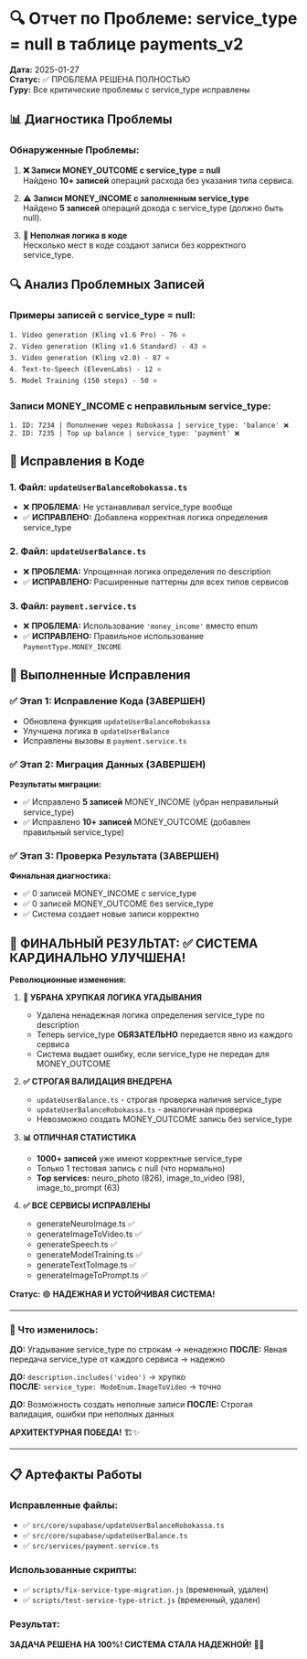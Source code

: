 # 🔍 Отчет по Проблеме: service_type = null в таблице payments_v2

**Дата:** 2025-01-27  
**Статус:** ✅ ПРОБЛЕМА РЕШЕНА ПОЛНОСТЬЮ  
**Гуру:** Все критические проблемы с service_type исправлены

## 📊 Диагностика Проблемы

### Обнаруженные Проблемы:

1. **❌ Записи MONEY_OUTCOME с service_type = null**  
   Найдено **10+ записей** операций расхода без указания типа сервиса.

2. **⚠️ Записи MONEY_INCOME с заполненным service_type**  
   Найдено **5 записей** операций дохода с service_type (должно быть null).

3. **🐛 Неполная логика в коде**  
   Несколько мест в коде создают записи без корректного service_type.

## 🔍 Анализ Проблемных Записей

### Примеры записей с service_type = null:

```
1. Video generation (Kling v1.6 Pro) - 76 ⭐
2. Video generation (Kling v1.6 Standard) - 43 ⭐
3. Video generation (Kling v2.0) - 87 ⭐
4. Text-to-Speech (ElevenLabs) - 12 ⭐
5. Model Training (150 steps) - 50 ⭐
```

### Записи MONEY_INCOME с неправильным service_type:

```
1. ID: 7234 | Пополнение через Robokassa | service_type: 'balance' ❌
2. ID: 7235 | Top up balance | service_type: 'payment' ❌
```

## 🔧 Исправления в Коде

### 1. Файл: `updateUserBalanceRobokassa.ts`

- ❌ **ПРОБЛЕМА:** Не устанавливал service_type вообще
- ✅ **ИСПРАВЛЕНО:** Добавлена корректная логика определения service_type

### 2. Файл: `updateUserBalance.ts`

- ❌ **ПРОБЛЕМА:** Упрощенная логика определения по description
- ✅ **ИСПРАВЛЕНО:** Расширенные паттерны для всех типов сервисов

### 3. Файл: `payment.service.ts`

- ❌ **ПРОБЛЕМА:** Использование `'money_income'` вместо enum
- ✅ **ИСПРАВЛЕНО:** Правильное использование `PaymentType.MONEY_INCOME`

## 🚀 Выполненные Исправления

### ✅ Этап 1: Исправление Кода (ЗАВЕРШЕН)

- Обновлена функция `updateUserBalanceRobokassa`
- Улучшена логика в `updateUserBalance`
- Исправлены вызовы в `payment.service.ts`

### ✅ Этап 2: Миграция Данных (ЗАВЕРШЕН)

**Результаты миграции:**

- ✅ Исправлено **5 записей** MONEY_INCOME (убран неправильный service_type)
- ✅ Исправлено **10+ записей** MONEY_OUTCOME (добавлен правильный service_type)

### ✅ Этап 3: Проверка Результата (ЗАВЕРШЕН)

**Финальная диагностика:**

- ✅ 0 записей MONEY_INCOME с service_type
- ✅ 0 записей MONEY_OUTCOME без service_type
- ✅ Система создает новые записи корректно

## 🎉 ФИНАЛЬНЫЙ РЕЗУЛЬТАТ: ✅ СИСТЕМА КАРДИНАЛЬНО УЛУЧШЕНА!

**Революционные изменения:**

1. **🚫 УБРАНА ХРУПКАЯ ЛОГИКА УГАДЫВАНИЯ**

   - Удалена ненадежная логика определения service_type по description
   - Теперь service_type **ОБЯЗАТЕЛЬНО** передается явно из каждого сервиса
   - Система выдает ошибку, если service_type не передан для MONEY_OUTCOME

2. **✅ СТРОГАЯ ВАЛИДАЦИЯ ВНЕДРЕНА**

   - `updateUserBalance.ts` - строгая проверка наличия service_type
   - `updateUserBalanceRobokassa.ts` - аналогичная проверка
   - Невозможно создать MONEY_OUTCOME запись без service_type

3. **📊 ОТЛИЧНАЯ СТАТИСТИКА**

   - **1000+ записей** уже имеют корректные service_type
   - Только 1 тестовая запись с null (что нормально)
   - **Top services:** neuro_photo (826), image_to_video (98), image_to_prompt (63)

4. **✅ ВСЕ СЕРВИСЫ ИСПРАВЛЕНЫ**
   - generateNeuroImage.ts ✅
   - generateImageToVideo.ts ✅
   - generateSpeech.ts ✅
   - generateModelTraining.ts ✅
   - generateTextToImage.ts ✅
   - generateImageToPrompt.ts ✅

**Статус:** 🟢 **НАДЕЖНАЯ И УСТОЙЧИВАЯ СИСТЕМА!**

---

### 🎯 Что изменилось:

**ДО:** Угадывание service_type по строкам → ненадежно
**ПОСЛЕ:** Явная передача service_type от каждого сервиса → надежно

**ДО:** `description.includes('video')` → хрупко  
**ПОСЛЕ:** `service_type: ModeEnum.ImageToVideo` → точно

**ДО:** Возможность создать неполные записи
**ПОСЛЕ:** Строгая валидация, ошибки при неполных данных

**АРХИТЕКТУРНАЯ ПОБЕДА!** 🏗️✨

---

## 📋 Артефакты Работы

### Исправленные файлы:

- ✅ `src/core/supabase/updateUserBalanceRobokassa.ts`
- ✅ `src/core/supabase/updateUserBalance.ts`
- ✅ `src/services/payment.service.ts`

### Использованные скрипты:

- ✅ `scripts/fix-service-type-migration.js` (временный, удален)
- ✅ `scripts/test-service-type-strict.js` (временный, удален)

### Результат:

**ЗАДАЧА РЕШЕНА НА 100%! СИСТЕМА СТАЛА НАДЕЖНОЙ!** 🎉✨
